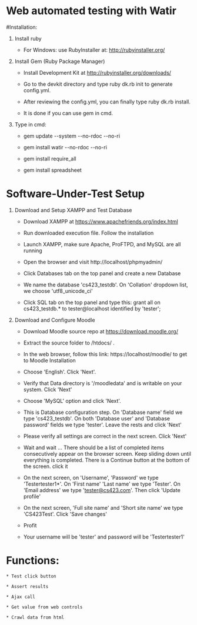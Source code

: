 # Web automated testing with Watir

#Installation:

1. Install ruby

	* For Windows: use RubyInstaller at: http://rubyinstaller.org/

2. Install Gem (Ruby Package Manager)

	* Install Development Kit at http://rubyinstaller.org/downloads/

	* Go to the devkit directory and type ruby dk.rb init to generate config.yml.

	* After reviewing the config.yml, you can finally type ruby dk.rb install.

	* It is done if you can use gem in cmd.

3. Type in cmd:

	* gem update --system --no-rdoc --no-ri

	* gem install watir --no-rdoc --no-ri

	* gem install require_all

	* gem install spreadsheet

# Software-Under-Test Setup

1. Download and Setup XAMPP and Test Database

	* Download XAMPP at https://www.apachefriends.org/index.html

	* Run downloaded execution file. Follow the installation

	* Launch XAMPP, make sure Apache, ProFTPD, and MySQL are all running

	* Open the browser and visit http://localhost/phpmyadmin/

	* Click Databases tab on the top panel and create a new Database

	* We name the database 'cs423_testdb'. On 'Collation' dropdown list, we choose 'utf8_unicode_ci'

	* Click SQL tab on the top panel and type this: grant all on cs423_testdb.* to tester@localhost identified by 'tester';

2. Download and Configure Moodle

	* Download Moodle source repo at https://download.moodle.org/

	* Extract the source folder to <XAMPP folder path>/htdocs/ .

	* In the web browser, follow this link: https://localhost/moodle/ to get to Moodle Installation

	* Choose 'English'. Click 'Next'.

	* Verify that Data directory is '<XAMPP folder path>/moodledata' and <XAMPP folder path> is writable on your system. Click 'Next'

	* Choose 'MySQL' option and click 'Next'.

	* This is Database configuration step. On 'Database name' field we type 'cs423_testdb'. On both 'Database user' and 'Database password' fields we type 'tester'. Leave the rests and click 'Next'

	* Please verify all settings are correct in the next screen. Click 'Next'

	* Wait and wait ... There should be a list of completed items consecutively appear on the browser screen. Keep sliding down until everything is completed. There is a Continue button at the bottom of the screen. click it

	* On the next screen, on 'Username', 'Password' we type 'Testertester1*'. On 'First name' 'Last name' we type 'Tester'. On 'Email address' we type 'tester@cs423.com'. Then click 'Update profile'

	* On the next screen, 'Full site name' and 'Short site name' we type 'CS423Test'. Click 'Save changes'

	* Profit

	* Your username will be 'tester' and password will be 'Testertester1'

# Functions:

	* Test click button

	* Assert results

	* Ajax call

	* Get value from web controls

	* Crawl data from html
